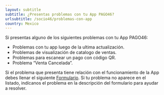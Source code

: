 ```yaml
---
layout: subtitle
subtitle: ¿Presentas problemas con tu App PAGO46?
urlsubtitle: /socio46/problemas-con-app
country: Mexico
---
```

Si presentas alguno de los siguientes problemas con tu App PAGO46:

- Problemas con tu app luego de la ultima actualización. 
- Problemas de visualización de catalogo de ventas. 
- Problemas para escanear un pago con código QR.
- Problema “Venta Cancelada”. 

Si el problema que presenta tiene relación con el funcionamiento de la App debes llenar el siguiente [Formulario](/contactanos/19). Si tu problema no aparece en el listado, indícanos el problema en la descripción del formulario para ayudar a resolver.

